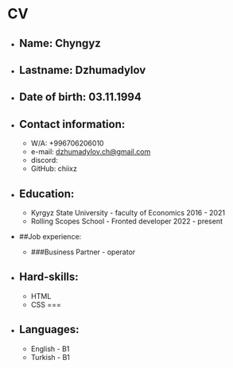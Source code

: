 # **CV**


* ## Name:  Chyngyz


* ## Lastname:  Dzhumadylov


* ## Date of birth: 03.11.1994


* ## Contact information: 
    +  W/A: +996706206010
    +  e-mail: dzhumadylov.ch@gmail.com
    +  discord:
    +  GitHub: chiixz


* ## Education: 
    +  Kyrgyz State University -  faculty of Economics 2016 - 2021
    +  Rolling Scopes School -  Fronted developer 2022 - present


*  ##Job experience:
    + ###Business Partner - operator 


* ## Hard-skills: 
    + HTML
    + CSS
===
+ ## Languages:  
    + English - B1
    + Turkish - B1


